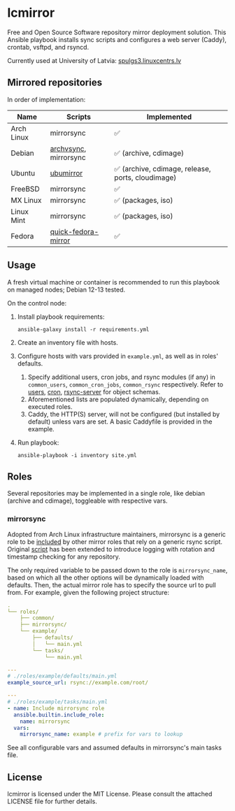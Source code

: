 # lcmirror

Free and Open Source Software repository mirror deployment solution. This Ansible playbook installs sync scripts and configures a web server (Caddy), crontab, vsftpd, and rsyncd.

Currently used at University of Latvia: [spulgs3.linuxcentrs.lv](https://spulgs3.linuxcentrs.lv/)

## Mirrored repositories

In order of implementation:

| Name | Scripts | Implemented |
| ---- | ------- | ----------- |
| Arch Linux | mirrorsync | ✅ |
| Debian | [archvsync](https://salsa.debian.org/mirror-team/archvsync), mirrorsync | ✅ (archive, cdimage) |
| Ubuntu | [ubumirror](https://github.com/rolowilde/ubumirror) | ✅ (archive, cdimage, release, ports, cloudimage) |
| FreeBSD | mirrorsync | ✅ |
| MX Linux | mirrorsync | ✅ (packages, iso) |
| Linux Mint | mirrorsync | ✅ (packages, iso) |
| Fedora | [quick-fedora-mirror](https://pagure.io/quick-fedora-mirror) | ✅ |

## Usage

A fresh virtual machine or container is recommended to run this playbook on managed nodes; Debian 12-13 tested.

On the control node:

1. Install playbook requirements:

    ```shell
    ansible-galaxy install -r requirements.yml
    ```

2. Create an inventory file with hosts.
3. Configure hosts with vars provided in `example.yml`, as well as in roles' defaults.
   1. Specify additional users, cron jobs, and rsync modules (if any) in `common_users`, `common_cron_jobs`, `common_rsync` respectively. Refer to [users](https://github.com/robertdebock/ansible-role-users/tree/bb7b2b743eded04b9f5a7727682b75cea5249a50?tab=readme-ov-file#example-playbook), [cron](https://github.com/robertdebock/ansible-role-cron/tree/8dc5dceeae3bfdeb9a37c76d0cd709fb40ea7267?tab=readme-ov-file#example-playbook), [rsync-server](https://github.com/infOpen/ansible-role-rsync-server/tree/18a2ba608f7e6fd712cedc3a77c14a0b5653e556?tab=readme-ov-file#manage-rsync-configuration) for object schemas.
   2. Aforementioned lists are populated dynamically, depending on executed roles.
   3. Caddy, the HTTP(S) server, will not be configured (but installed by default) unless vars are set. A basic Caddyfile is provided in the example.
4. Run playbook:

    ```shell
    ansible-playbook -i inventory site.yml
    ```

## Roles

Several repositories may be implemented in a single role, like debian (archive and cdimage), toggleable with respective vars.

### mirrorsync

Adopted from Arch Linux infrastructure maintainers, mirrorsync is a generic role to be [included](https://docs.ansible.com/ansible/latest/collections/ansible/builtin/include_role_module.html) by other mirror roles that rely on a generic rsync script. Original [script](https://gitlab.archlinux.org/archlinux/infrastructure/-/blob/1d5dbcd5819c4e9a340c1427fba0e0552c790fd2/roles/mirrorsync/templates/mirrorsync.j2) has been extended to introduce logging with rotation and timestamp checking for any repository.

The only required variable to be passed down to the role is `mirrorsync_name`, based on which all the other options will be dynamically loaded with defaults. Then, the actual mirror role has to specify the source url to pull from. For example, given the following project structure:

```yaml
.
└── roles/
    ├── common/
    ├── mirrorsync/
    └── example/
        ├── defaults/
        │   └── main.yml
        └── tasks/
            └── main.yml

---
# ./roles/example/defaults/main.yml
example_source_url: rsync://example.com/root/

---
# ./roles/example/tasks/main.yml
- name: Include mirrorsync role
  ansible.builtin.include_role:
    name: mirrorsync
  vars:
    mirrorsync_name: example # prefix for vars to lookup
```

See all configurable vars and assumed defaults in mirrorsync's main tasks file.

## License

lcmirror is licensed under the MIT License. Please consult the attached LICENSE file for further details.
